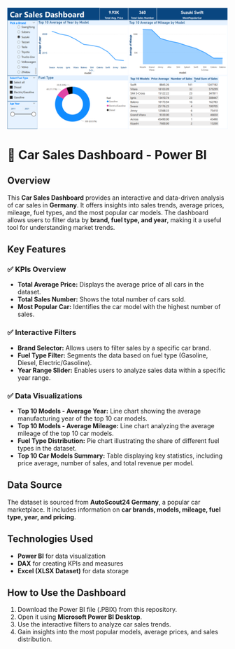 ![alt text](https://github.com/HojjatKamyabi/PowerBI_Car_Sale/blob/main/dashboard.png?raw=true)

<h1>🚗 Car Sales Dashboard - Power BI</h1>

<h2>Overview</h2>
<p>
This <strong>Car Sales Dashboard</strong> provides an interactive and data-driven analysis of car sales in <strong>Germany</strong>. 
It offers insights into sales trends, average prices, mileage, fuel types, and the most popular car models. 
The dashboard allows users to filter data by <strong>brand, fuel type, and year</strong>, making it a useful tool for understanding market trends.
</p>

<h2>Key Features</h2>

<h3>✅ KPIs Overview</h3>
<ul>
  <li><strong>Total Average Price:</strong> Displays the average price of all cars in the dataset.</li>
  <li><strong>Total Sales Number:</strong> Shows the total number of cars sold.</li>
  <li><strong>Most Popular Car:</strong> Identifies the car model with the highest number of sales.</li>
</ul>

<h3>✅ Interactive Filters</h3>
<ul>
  <li><strong>Brand Selector:</strong> Allows users to filter sales by a specific car brand.</li>
  <li><strong>Fuel Type Filter:</strong> Segments the data based on fuel type (Gasoline, Diesel, Electric/Gasoline).</li>
  <li><strong>Year Range Slider:</strong> Enables users to analyze sales data within a specific year range.</li>
</ul>

<h3>✅ Data Visualizations</h3>
<ul>
  <li><strong>Top 10 Models - Average Year:</strong> Line chart showing the average manufacturing year of the top 10 car models.</li>
  <li><strong>Top 10 Models - Average Mileage:</strong> Line chart analyzing the average mileage of the top 10 car models.</li>
  <li><strong>Fuel Type Distribution:</strong> Pie chart illustrating the share of different fuel types in the dataset.</li>
  <li><strong>Top 10 Car Models Summary:</strong> Table displaying key statistics, including price average, number of sales, and total revenue per model.</li>
</ul>

<h2>Data Source</h2>
<p>
The dataset is sourced from <strong>AutoScout24 Germany</strong>, a popular car marketplace. It includes information on <strong>car brands, models, mileage, fuel type, year, and pricing</strong>.
</p>

<h2>Technologies Used</h2>
<ul>
  <li><strong>Power BI</strong> for data visualization</li>
  <li><strong>DAX</strong> for creating KPIs and measures</li>
  <li><strong>Excel (XLSX Dataset)</strong> for data storage</li>
</ul>

<h2>How to Use the Dashboard</h2>
<ol>
  <li>Download the Power BI file (.PBIX) from this repository.</li>
  <li>Open it using <strong>Microsoft Power BI Desktop</strong>.</li>
  <li>Use the interactive filters to analyze car sales trends.</li>
  <li>Gain insights into the most popular models, average prices, and sales distribution.</li>
</ol>

